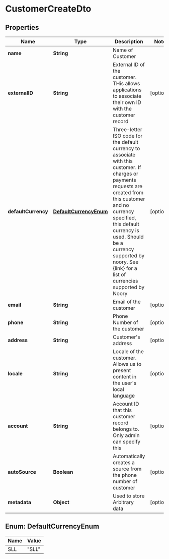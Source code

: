
# CustomerCreateDto

## Properties
Name | Type | Description | Notes
------------ | ------------- | ------------- | -------------
**name** | **String** | Name of Customer | 
**externalID** | **String** | External ID of the customer. THis allows applications to associate their own ID with the customer record |  [optional]
**defaultCurrency** | [**DefaultCurrencyEnum**](#DefaultCurrencyEnum) | Three-letter ISO code for the default currency to associate with this customer. If charges or payments requests are created from this customer and no currency specified, this default currency is used. Should be a currency supported by noory. See {link} for a list of currencies supported by Noory |  [optional]
**email** | **String** | Email of the customer |  [optional]
**phone** | **String** | Phone Number of the customer |  [optional]
**address** | **String** | Customer&#39;s address |  [optional]
**locale** | **String** | Locale of the customer. Allows us to present content in the user&#39;s local language |  [optional]
**account** | **String** | Account ID that this customer record belongs to. Only admin can specify this |  [optional]
**autoSource** | **Boolean** | Automatically creates a source from the phone number of customer |  [optional]
**metadata** | **Object** | Used to store Arbitrary data |  [optional]


<a name="DefaultCurrencyEnum"></a>
## Enum: DefaultCurrencyEnum
Name | Value
---- | -----
SLL | &quot;SLL&quot;



